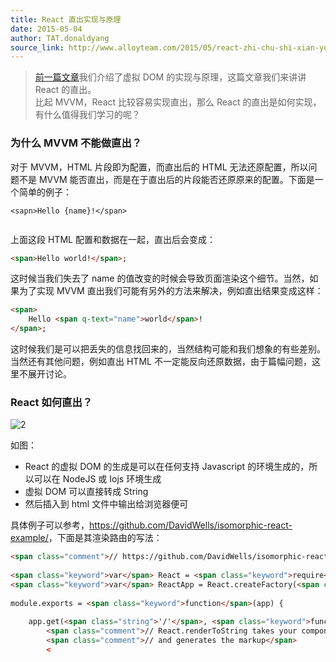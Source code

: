 ```yaml
---
title: React 直出实现与原理
date: 2015-05-04
author: TAT.donaldyang
source_link: http://www.alloyteam.com/2015/05/react-zhi-chu-shi-xian-yu-yuan-li/
---
```


<!-- {% raw %} - for jekyll -->

> [前一篇文章](https://github.com/miniflycn/qvd/issues/1)我们介绍了虚拟 DOM 的实现与原理，这篇文章我们来讲讲 React 的直出。  
> 比起 MVVM，React 比较容易实现直出，那么 React 的直出是如何实现，有什么值得我们学习的呢？

### 为什么 MVVM 不能做直出？

对于 MVVM，HTML 片段即为配置，而直出后的 HTML 无法还原配置，所以问题不是 MVVM 能否直出，而是在于直出后的片段能否还原原来的配置。下面是一个简单的例子：

    <sapn>Hello {name}!</span>
     

上面这段 HTML 配置和数据在一起，直出后会变成：

```html
<span>Hello world!</span>;
```

这时候当我们失去了 name 的值改变的时候会导致页面渲染这个细节。当然，如果为了实现 MVVM 直出我们可能有另外的方法来解决，例如直出结果变成这样：

```html
<span>
    Hello <span q-text="name">world</span>!
</span>;
```

这时候我们是可以把丢失的信息找回来的，当然结构可能和我们想象的有些差别。当然还有其他问题，例如直出 HTML 不一定能反向还原数据，由于篇幅问题，这里不展开讨论。

### React 如何直出？

![2](https://cloud.githubusercontent.com/assets/2239584/7455572/118cdd64-f2b0-11e4-8146-a57930197985.png)

如图：

-   React 的虚拟 DOM 的生成是可以在任何支持 Javascript 的环境生成的，所以可以在 NodeJS 或 Iojs 环境生成
-   虚拟 DOM 可以直接转成 String
-   然后插入到 html 文件中输出给浏览器便可

具体例子可以参考，<https://github.com/DavidWells/isomorphic-react-example/>，下面是其渲染路由的写法：

```html
<span class="comment">// https://github.com/DavidWells/isomorphic-react-example/blob/master/app/routes/coreRoutes.js</span>
 
<span class="keyword">var</span> React = <span class="keyword">require</span>(<span class="string">'react/addons'</span>);
<span class="keyword">var</span> ReactApp = React.createFactory(<span class="keyword">require</span>(<span class="string">'../components/ReactApp'</span>).ReactApp);
 
module.exports = <span class="keyword">function</span>(app) {
 
    app.get(<span class="string">'/'</span>, <span class="keyword">function</span>(req, res){
        <span class="comment">// React.renderToString takes your component</span>
        <span class="comment">// and generates the markup</span>
        <
```


<!-- {% endraw %} - for jekyll -->